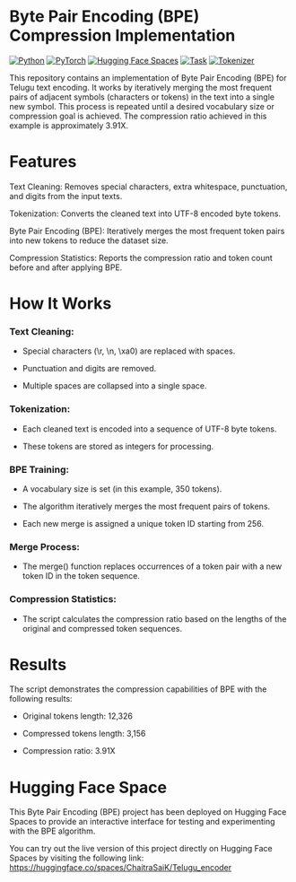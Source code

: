 # Byte Pair Encoding (BPE) Compression Implementation

[![Python](https://img.shields.io/badge/python-3.8%2B-blue.svg)](https://www.python.org/downloads/)
[![PyTorch](https://img.shields.io/badge/PyTorch-%23EE4C2C.svg?style=flat&logo=PyTorch&logoColor=white)](https://pytorch.org/)
[![Hugging Face Spaces](https://img.shields.io/badge/%F0%9F%A4%97%20Hugging%20Face-Spaces-blue)](https://huggingface.co/spaces)
[![Task](https://img.shields.io/badge/Task-NLP-green.svg)](https://github.com/yourusername/repo)
[![Tokenizer](https://img.shields.io/badge/Tokenizer-BPE-orange.svg)](https://github.com/yourusername/repo)



This repository contains an implementation of Byte Pair Encoding (BPE) for Telugu text encoding. It works by iteratively merging the most frequent pairs of adjacent symbols (characters or tokens) in the text into a single new symbol. This process is repeated until a desired vocabulary size or compression goal is achieved. The compression ratio achieved in this example is approximately 3.91X.

# Features
Text Cleaning: Removes special characters, extra whitespace, punctuation, and digits from the input texts.

Tokenization: Converts the cleaned text into UTF-8 encoded byte tokens.

Byte Pair Encoding (BPE): Iteratively merges the most frequent token pairs into new tokens to reduce the dataset size.

Compression Statistics: Reports the compression ratio and token count before and after applying BPE.

# How It Works

### Text Cleaning:

- Special characters (\r, \n, \xa0) are replaced with spaces.

- Punctuation and digits are removed.

- Multiple spaces are collapsed into a single space.

### Tokenization:

- Each cleaned text is encoded into a sequence of UTF-8 byte tokens.

- These tokens are stored as integers for processing.

### BPE Training:

- A vocabulary size is set (in this example, 350 tokens).

- The algorithm iteratively merges the most frequent pairs of tokens.

- Each new merge is assigned a unique token ID starting from 256.

### Merge Process:

- The merge() function replaces occurrences of a token pair with a new token ID in the token sequence.

### Compression Statistics:

- The script calculates the compression ratio based on the lengths of the original and compressed token sequences.

# Results

The script demonstrates the compression capabilities of BPE with the following results:

- Original tokens length: 12,326

- Compressed tokens length: 3,156

- Compression ratio: 3.91X


# Hugging Face Space

This Byte Pair Encoding (BPE) project has been deployed on Hugging Face Spaces to provide an interactive interface for testing and experimenting with the BPE algorithm.

You can try out the live version of this project directly on Hugging Face Spaces by visiting the following link: https://huggingface.co/spaces/ChaitraSaiK/Telugu_encoder




